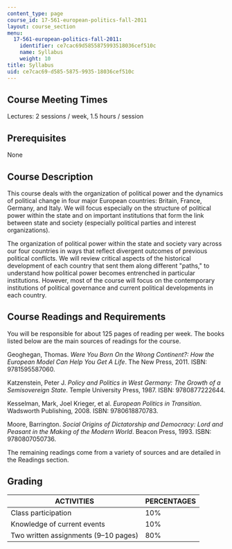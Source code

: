 ```yaml
---
content_type: page
course_id: 17-561-european-politics-fall-2011
layout: course_section
menu:
  17-561-european-politics-fall-2011:
    identifier: ce7cac69d5855875993518036cef510c
    name: Syllabus
    weight: 10
title: Syllabus
uid: ce7cac69-d585-5875-9935-18036cef510c
---
```


Course Meeting Times
--------------------

Lectures: 2 sessions / week, 1.5 hours / session

Prerequisites
-------------

None

Course Description
------------------

This course deals with the organization of political power and the dynamics of political change in four major European countries: Britain, France, Germany, and Italy. We will focus especially on the structure of political power within the state and on important institutions that form the link between state and society (especially political parties and interest organizations).

The organization of political power within the state and society vary across our four countries in ways that reflect divergent outcomes of previous political conflicts. We will review critical aspects of the historical development of each country that sent them along different "paths," to understand how political power becomes entrenched in particular institutions. However, most of the course will focus on the contemporary institutions of political governance and current political developments in each country.

Course Readings and Requirements
--------------------------------

You will be responsible for about 125 pages of reading per week. The books listed below are the main sources of readings for the course.

Geoghegan, Thomas. _Were You Born On the Wrong Continent?: How the European Model Can Help You Get A Life_. The New Press, 2011. ISBN: 9781595587060.

Katzenstein, Peter J. _Policy and Politics in West Germany: The Growth of a Semisovereign State_. Temple University Press, 1987. ISBN: 9780877222644.

Kesselman, Mark, Joel Krieger, et al. _European Politics in Transition_. Wadsworth Publishing, 2008. ISBN: 9780618870783.

Moore, Barrington. _Social Origins of Dictatorship and Democracy: Lord and Peasant in the Making of the Modern World_. Beacon Press, 1993. ISBN: 9780807050736.

The remaining readings come from a variety of sources and are detailed in the Readings section.

Grading
-------

| ACTIVITIES | PERCENTAGES |
| --- | --- |
| Class participation | 10% |
| Knowledge of current events | 10% |
| Two written assignments (9–10 pages) | 80%